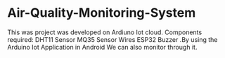 # Air-Quality-Monitoring-System
This was project was developed on Ardiuno Iot cloud.
Components required:
DHT11 Sensor
MQ35 Sensor
Wires
ESP32 
Buzzer
.By using the Arduino Iot Application in Android We can also monitor through it.
